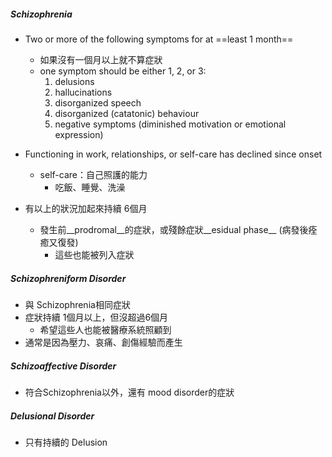 ##### Schizophrenia
- Two or more of the following symptoms for at ==least 1 month==
	- 如果沒有一個月以上就不算症狀
	- one symptom should be either 1, 2, or 3:
		1. delusions
		2. hallucinations
		3. disorganized speech
		4. disorganized (catatonic) behaviour
		5. negative symptoms (diminished motivation or emotional expression)

-  Functioning in work, relationships, or self-care has declined since onset
	- self-care：自己照護的能力
		- 吃飯、睡覺、洗澡
	
- 有以上的狀況加起來持續 6個月
	- 發生前__prodromal__的症狀，或殘餘症狀__esidual phase__  (病發後痊癒又復發) 
		- 這些也能被列入症狀 

##### Schizophreniform Disorder
- 與 Schizophrenia相同症狀
- 症狀持續 1個月以上，但沒超過6個月
	- 希望這些人也能被醫療系統照顧到
- 通常是因為壓力、哀痛、創傷經驗而產生

##### Schizoaffective Disorder
- 符合Schizophrenia以外，還有 mood disorder的症狀

##### Delusional Disorder
- 只有持續的 Delusion